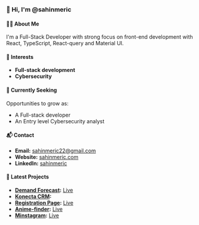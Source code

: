 ### 👋 Hi, I'm @sahinmeric

#### 🧑‍💻 About Me
I'm a Full-Stack Developer with strong focus on front-end development with React, TypeScript, React-query and Material UI.

#### 🎯 Interests
- **Full-stack development**
- **Cybersecurity**

#### 🌱 Currently Seeking
Opportunities to grow as:
- A Full-stack developer
- An Entry level Cybersecurity analyst
  
#### 📬 Contact
- **Email:** sahinmeric22@gmail.com
- **Website:** [sahinmeric.com](https://www.sahinmeric.com)
- **LinkedIn:** [sahinmeric](https://linkedin.com/in/sahinmeric)

#### 🚀 Latest Projects
- **[Demand Forecast](https://github.com/sahinmeric/demand-forecast):** [Live](https://demand-forecast-production-6d66.up.railway.app/)
- **[Konecta CRM](https://github.com/sahinmeric/konecta-crm-app):** 
- **[Registration Page](https://github.com/sahinmeric/register_page):** [Live](https://celebrated-bubblegum-b0c618.netlify.app/register)
- **[Anime-finder](https://github.com/sahinmeric/anime-finder):** [Live](https://anime-finder-tan.vercel.app/)
- **[Minstagram](https://github.com/sahinmeric/minstagram):** [Live](https://minstagram1.web.app/)
